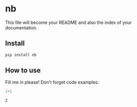 nb
================

<!-- WARNING: THIS FILE WAS AUTOGENERATED! DO NOT EDIT! -->

This file will become your README and also the index of your
documentation.

## Install

``` sh
pip install nb
```

## How to use

Fill me in please! Don’t forget code examples:

``` python
1+1
```

    2
